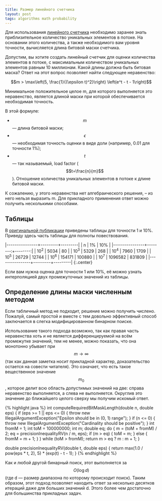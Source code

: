 ```yaml
---
title: Размер линейного счетчика
layout: post
tags: algorithms math probability
---
```


Для использования [линейного счетчика][ref-linear-counter] необходимо заранее знать приблизительное количество уникальных элементов в потоке. На основании этого количества, а также необходимого вам уровня точности, вычисляется длина битовой маски счетчика.

<!-- excerpt -->

Допустим, вы хотите создать линейный счетчик для оценки количества элементов в потоке, с максимальным количеством уникальных элементов равным 10 миллионам. Какой длины должна быть битовая маска? Ответ на этот вопрос позволяет найти следующее неравенство:

$$m > \max\left(5, \frac{1}{(\epsilon t)^2}\right) \left(e^t - t - 1\right)$$

Минимальное положительное целое m, для которого выполняется это неравенство, является длиной маски при которой обеспечивается необходимая точность.

В этой формуле:

* $$m$$ — длина битовой маски;
* $$\epsilon$$ — необходимая точность оценки в виде доли (например, 0.01 для точности 1%);
* $$t$$ — так называемый, load factor ($$t=\frac{n}{m}$$). Отношение количества уникальных элементов в потоке к длине битовой маски.

К сожалению, у этого неравенства нет алгебраического решения, – из него нельзя выразить m. Для прикладного применения ответ можно получить несколькими способами.

## Таблицы

В [оригинальной публикации][ref-paper] приведены таблицы для точности 1 и 10%. Приведу здесь часть таблицы для полноты повествования.

|----------------+---------+---------|
| n              | 1%      | 10%     |
|----------------+--------:+--------:|
| 10<sup>2</sup> | 5034    | 80      |
| 10<sup>3</sup> | 5329    | 268     |
| 10<sup>4</sup> | 7960    | 1709    |
| 10<sup>5</sup> | 26729   | 12744   |
| 10<sup>6</sup> | 154171  | 100880  |
| 10<sup>7</sup> | 1096582 | 831809  |
|----------------+---------+---------|
{:.center}

Если вам нужна оценка для точности 1 или 10%, её можно узнать интерполяцией двух промежуточных значений из таблицы.

## Определение длины маски численным методом

Если табличный метод не подходит, решение можно получить числено. Пожалуй, самый простой и вместе с тем довольно эффективный способ заключается в слегка модифицированном бинарном поиске.

Использование такого подхода возможно, так как правая часть неравенства хоть и не является дифференцируемой на всём промежутке значений, тем не менее, можно показать, что она монотонно убывает при $$m\to\infty$$ (так как данная заметка носит прикладной характер, доказательство остается на совести читателя). Это означает, что есть такое вещественное значение $$m_0$$, которое делит всю область допустимых значений на две: справа неравенство выполняется, а слева не выполняется. Округлив это значение до ближайшего целого сверху мы получим искомый ответ.

{% highlight java %}
int computeRequiredBitMaskLength(double n, double eps) {
	if (eps >= 1 || eps <= 0) {
		throw new IllegalArgumentException("Epsilon should be in (0, 1) range");
	}
	if (n <= 0) {
		throw new IllegalArgumentException("Cardinality should be positive");
	}
	int fromM = 1;
	int toM = 100000000;
	int m;
	double eq;
	do {
		m = (toM + fromM) / 2;
		eq = precisionInequalityRV(n / m, eps);
		if (m > eq) {
			toM = m;
		} else {
			fromM = m + 1;
		}
	} while (toM > fromM);
	return m > eq ? m : m + 1;
}

double precisionInequalityRV(double t, double eps) {
	return max(1.0 / pow(eps * t, 2), 5) * (exp(t) - t - 1);
}
{% endhighlight %}

Как и любой другой бинарный поиск, этот выполняется за $$O(\log d)$$ (где d — размер диапазона по которому происходит поиск). Таким образом, этот подход позволяет находить ответ за несколько десятков итераций даже для больших значений d. Этого более чем достаточно для большинства прикладных задач.

[ref-linear-counter]: /blog/2012/12/12/linear-counter.html
[ref-paper]: http://dblab.kaist.ac.kr/Publication/pdf/ACM90_TODS_v15n2.pdf